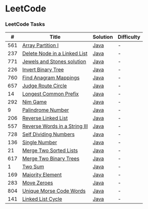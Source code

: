 LeetCode
========

### LeetCode Tasks



| # | Title | Solution | Difficulty |
|---| ----- | -------- | ---------- |
|561|[Array Partition I](https://leetcode.com/problems/array-partition-i/description/) | [Java](./src/array_partition_I)|-|
|237|[Delete Node in a Linked List](https://leetcode.com/problems/delete-node-in-a-linked-list/description/) | [Java](./src/delete_node_linked_list)|-|
|771|[Jewels and Stones solution](https://leetcode.com/problems/jewels-and-stones/description/) | [Java](./src/jewels_and_stones)|-|
|226|[Invert Binary Tree](https://leetcode.com/problems/invert-binary-tree/description/) | [Java](./src/invert_binary_tree)|-|
|760|[Find Anagram Mappings](https://leetcode.com/problems/find-anagram-mappings/description/) | [Java](./src/find_anagram_mappings)|-|
|657|[Judge Route Circle](https://leetcode.com/problems/judge-route-circle/description/) | [Java](./src/judge_route_circle)|-|
|14|[Longest Common Prefix](https://leetcode.com/problems/longest-common-prefix/description/) | [Java](./src/longest_common_prefix)|-|
|292|[Nim Game](https://leetcode.com/problems/nim-game/description/) | [Java](./src/nim_game)|-|
|9|[Palindrome Number](https://leetcode.com/problems/nim-game/) | [Java](./src/palindrome_number)|-|
|206|[Reverse Linked List](https://leetcode.com/problems/reverse-linked-list/description/) | [Java](./src/reverse_linked_list)|-|
|557|[Reverse Words in a String III](https://leetcode.com/problems/reverse-words-in-a-string-iii/description/) | [Java](./src/reverse_words_string_III)|-|
|728|[Self Dividing Numbers](https://leetcode.com/problems/self-dividing-numbers/description/) | [Java](./src/self_dividing_numbers)|-|
|136|[Single Number](https://leetcode.com/problems/single-number/description/) | [Java](./src/single_number)|-|
|21|[Merge Two Sorted Lists](https://leetcode.com/problems/merge-two-sorted-lists/description/) | [Java](./src/merge_two_sorted_lists)|-|
|617|[Merge Two Binary Trees](https://leetcode.com/problems/merge-two-binary-trees/description/) | [Java](./src/merge_two_binary_trees)|-|
|1|[Two Sum](https://leetcode.com/problems/two-sum/) | [Java](./src/two_sum)|-|
|169|[Majority Element](https://leetcode.com/problems/majority-element/description/) | [Java](./src/majority_element)|-|
|283|[Move Zeroes](https://leetcode.com/problems/move-zeroes/description/) | [Java](./src/move_zeroes)|-|
|804|[Unique Morse Code Words](https://leetcode.com/problems/unique-morse-code-words/description/) | [Java](./src/unique_morse_code_words)|-|
|141|[Linked List Cycle](https://leetcode.com/problems/linked-list-cycle/description/) | [Java](./src/linked_list_cycle)|-|
